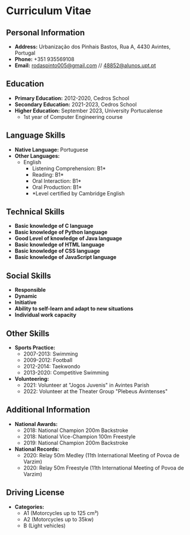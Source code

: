# Curriculum Vitae

## Personal Information

- **Address:** Urbanização dos Pinhais Bastos, Rua A, 4430 Avintes, Portugal
- **Phone:** +351 935569108
- **Email:** rodaspinto005@gmail.com // 48852@alunos.upt.pt

## Education

- **Primary Education:** 2012-2020, Cedros School
- **Secondary Education:** 2021-2023, Cedros School
- **Higher Education:** September 2023, University Portucalense
  - 1st year of Computer Engineering course

## Language Skills

- **Native Language:** Portuguese
- **Other Languages:**
  - English
    - Listening Comprehension: B1*
    - Reading: B1*
    - Oral Interaction: B1*
    - Oral Production: B1*
    - *Level certified by Cambridge English

## Technical Skills

- **Basic knowledge of C language**
- **Basic knowledge of Python language**
- **Good Level of knowledge of Java language**
- **Basic knowledge of HTML language**
- **Basic knowledge of CSS language**
- **Basic knowledge of JavaScript language**

## Social Skills

- **Responsible**
- **Dynamic**
- **Initiative**
- **Ability to self-learn and adapt to new situations**
- **Individual work capacity**

## Other Skills

- **Sports Practice:**
  - 2007-2013: Swimming
  - 2009-2012: Football
  - 2012-2014: Taekwondo
  - 2013-2020: Competitive Swimming
- **Volunteering:**
  - 2021: Volunteer at "Jogos Juvenis" in Avintes Parish
  - 2022: Volunteer at the Theater Group "Plebeus Avintenses"

## Additional Information

- **National Awards:**
  - 2018: National Champion 200m Backstroke
  - 2018: National Vice-Champion 100m Freestyle
  - 2019: National Champion 200m Backstroke
- **National Records:**
  - 2020: Relay 50m Medley (11th International Meeting of Povoa de Varzim)
  - 2020: Relay 50m Freestyle (11th International Meeting of Povoa de Varzim)

## Driving License

- **Categories:**
  - A1 (Motorcycles up to 125 cm³)
  - A2 (Motorcycles up to 35kw)
  - B (Light vehicles)
